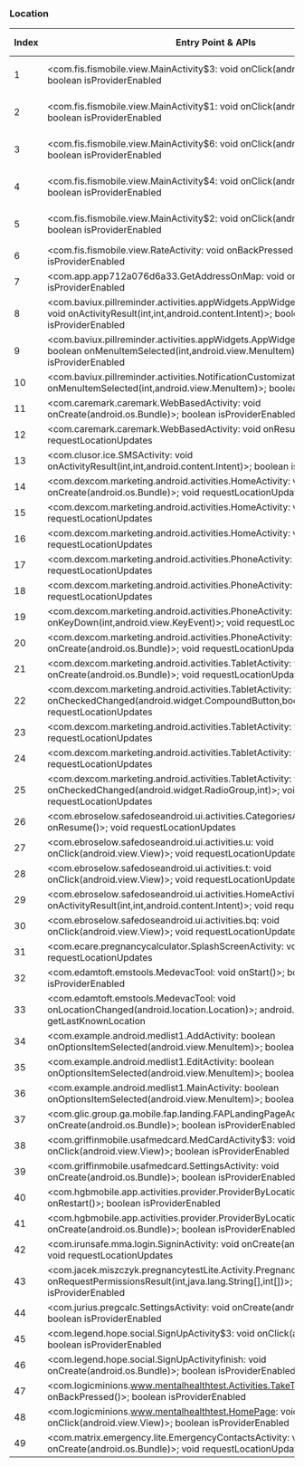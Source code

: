 ### Location
| Index | Entry Point & APIs | Screen shot | Resource id | Label |
| ------------- | ------------- | ------------- |-------------|-------------|
| 1 | <com.fis.fismobile.view.MainActivity$3: void onClick(android.view.View)>; boolean isProviderEnabled | ![](D:\COSMOS\output\py\Play_win8\Medical\com.medcom.fismobile\com.fis.fismobile.view.MainActivity.png) | {'2131493342': <sensitive_component.SensitiveComponent.SensitiveView object at 0x0000012523DC37B8>} | |
| 2 | <com.fis.fismobile.view.MainActivity$1: void onClick(android.view.View)>; boolean isProviderEnabled | ![](D:\COSMOS\output\py\Play_win8\Medical\com.medcom.fismobile\com.fis.fismobile.view.MainActivity.png) | {'2131493343': <sensitive_component.SensitiveComponent.SensitiveView object at 0x0000012523DC3828>} | |
| 3 | <com.fis.fismobile.view.MainActivity$6: void onClick(android.view.View)>; boolean isProviderEnabled | ![](D:\COSMOS\output\py\Play_win8\Medical\com.medcom.fismobile\com.fis.fismobile.view.MainActivity.png) | {'2131493346': <sensitive_component.SensitiveComponent.SensitiveView object at 0x0000012523DC3898>} | |
| 4 | <com.fis.fismobile.view.MainActivity$4: void onClick(android.view.View)>; boolean isProviderEnabled | ![](D:\COSMOS\output\py\Play_win8\Medical\com.medcom.fismobile\com.fis.fismobile.view.MainActivity.png) | {'2131493345': <sensitive_component.SensitiveComponent.SensitiveView object at 0x0000012523DC3940>} | |
| 5 | <com.fis.fismobile.view.MainActivity$2: void onClick(android.view.View)>; boolean isProviderEnabled | ![](D:\COSMOS\output\py\Play_win8\Medical\com.medcom.fismobile\com.fis.fismobile.view.MainActivity.png) | {'2131493341': <sensitive_component.SensitiveComponent.SensitiveView object at 0x0000012523DC39B0>} | |
| 6 | <com.fis.fismobile.view.RateActivity: void onBackPressed()>; boolean isProviderEnabled | ![](D:\COSMOS\output\py\Play_win8\Medical\com.medcom.fismobile\com.fis.fismobile.view.RateActivity.png) |  | |
| 7 | <com.app.app712a076d6a33.GetAddressOnMap: void onResume()>; boolean isProviderEnabled | ![](D:\COSMOS\output\py\Play_win8\Medical\com.app.app712a076d6a33\com.app.app712a076d6a33.GetAddressOnMap.png) |  | |
| 8 | <com.baviux.pillreminder.activities.appWidgets.AppWidgetsPreferenceActivity: void onActivityResult(int,int,android.content.Intent)>; boolean isProviderEnabled | ![](D:\COSMOS\output\py\Play_win8\Medical\com.baviux.pillreminder\com.baviux.pillreminder.activities.appWidgets.AppWidgetsPreferenceActivity.png) |  | |
| 9 | <com.baviux.pillreminder.activities.appWidgets.AppWidgetsPreferenceActivity: boolean onMenuItemSelected(int,android.view.MenuItem)>; boolean isProviderEnabled | ![](D:\COSMOS\output\py\Play_win8\Medical\com.baviux.pillreminder\com.baviux.pillreminder.activities.appWidgets.AppWidgetsPreferenceActivity.png) |  | |
| 10 | <com.baviux.pillreminder.activities.NotificationCustomizationActivity: boolean onMenuItemSelected(int,android.view.MenuItem)>; boolean isProviderEnabled | ![](D:\COSMOS\output\py\Play_win8\Medical\com.baviux.pillreminder\com.baviux.pillreminder.activities.NotificationCustomizationActivity.png) |  | |
| 11 | <com.caremark.caremark.WebBasedActivity: void onCreate(android.os.Bundle)>; boolean isProviderEnabled | ![](D:\COSMOS\output\py\Play_win8\Medical\com.caremark.caremark\com.caremark.caremark.WebBasedActivity.png) |  | |
| 12 | <com.caremark.caremark.WebBasedActivity: void onResume()>; void requestLocationUpdates | ![](D:\COSMOS\output\py\Play_win8\Medical\com.caremark.caremark\com.caremark.caremark.WebBasedActivity.png) |  | |
| 13 | <com.clusor.ice.SMSActivity: void onActivityResult(int,int,android.content.Intent)>; boolean isProviderEnabled | ![](D:\COSMOS\output\py\Play_win8\Medical\com.clusor.ice\com.clusor.ice.SMSActivity.png) |  | |
| 14 | <com.dexcom.marketing.android.activities.HomeActivity: void onCreate(android.os.Bundle)>; void requestLocationUpdates | ![](D:\COSMOS\output\py\Play_win8\Medical\com.dexcom.marketing.android\com.dexcom.marketing.android.activities.HomeActivity.png) |  | |
| 15 | <com.dexcom.marketing.android.activities.HomeActivity: void onStart()>; void requestLocationUpdates | ![](D:\COSMOS\output\py\Play_win8\Medical\com.dexcom.marketing.android\com.dexcom.marketing.android.activities.HomeActivity.png) |  | |
| 16 | <com.dexcom.marketing.android.activities.HomeActivity: void onStop()>; void requestLocationUpdates | ![](D:\COSMOS\output\py\Play_win8\Medical\com.dexcom.marketing.android\com.dexcom.marketing.android.activities.HomeActivity.png) |  | |
| 17 | <com.dexcom.marketing.android.activities.PhoneActivity: void onStop()>; void requestLocationUpdates | ![](D:\COSMOS\output\py\Play_win8\Medical\com.dexcom.marketing.android\com.dexcom.marketing.android.activities.PhoneActivity.png) |  | |
| 18 | <com.dexcom.marketing.android.activities.PhoneActivity: void onStart()>; void requestLocationUpdates | ![](D:\COSMOS\output\py\Play_win8\Medical\com.dexcom.marketing.android\com.dexcom.marketing.android.activities.PhoneActivity.png) |  | |
| 19 | <com.dexcom.marketing.android.activities.PhoneActivity: boolean onKeyDown(int,android.view.KeyEvent)>; void requestLocationUpdates | ![](D:\COSMOS\output\py\Play_win8\Medical\com.dexcom.marketing.android\com.dexcom.marketing.android.activities.PhoneActivity.png) |  | |
| 20 | <com.dexcom.marketing.android.activities.PhoneActivity: void onCreate(android.os.Bundle)>; void requestLocationUpdates | ![](D:\COSMOS\output\py\Play_win8\Medical\com.dexcom.marketing.android\com.dexcom.marketing.android.activities.PhoneActivity.png) |  | |
| 21 | <com.dexcom.marketing.android.activities.TabletActivity: void onCreate(android.os.Bundle)>; void requestLocationUpdates | ![](D:\COSMOS\output\py\Play_win8\Medical\com.dexcom.marketing.android\com.dexcom.marketing.android.activities.TabletActivity.png) |  | |
| 22 | <com.dexcom.marketing.android.activities.TabletActivity: void onCheckedChanged(android.widget.CompoundButton,boolean)>; void requestLocationUpdates | ![](D:\COSMOS\output\py\Play_win8\Medical\com.dexcom.marketing.android\com.dexcom.marketing.android.activities.TabletActivity.png) |  | |
| 23 | <com.dexcom.marketing.android.activities.TabletActivity: void onStart()>; void requestLocationUpdates | ![](D:\COSMOS\output\py\Play_win8\Medical\com.dexcom.marketing.android\com.dexcom.marketing.android.activities.TabletActivity.png) |  | |
| 24 | <com.dexcom.marketing.android.activities.TabletActivity: void onStop()>; void requestLocationUpdates | ![](D:\COSMOS\output\py\Play_win8\Medical\com.dexcom.marketing.android\com.dexcom.marketing.android.activities.TabletActivity.png) |  | |
| 25 | <com.dexcom.marketing.android.activities.TabletActivity: void onCheckedChanged(android.widget.RadioGroup,int)>; void requestLocationUpdates | ![](D:\COSMOS\output\py\Play_win8\Medical\com.dexcom.marketing.android\com.dexcom.marketing.android.activities.TabletActivity.png) |  | |
| 26 | <com.ebroselow.safedoseandroid.ui.activities.CategoriesActivity: void onResume()>; void requestLocationUpdates | ![](D:\COSMOS\output\py\Play_win8\Medical\com.ebroselow.safedoseandroidfree\com.ebroselow.safedoseandroid.ui.activities.CategoriesActivity.png) |  | |
| 27 | <com.ebroselow.safedoseandroid.ui.activities.u: void onClick(android.view.View)>; void requestLocationUpdates | ![](D:\COSMOS\output\py\Play_win8\Medical\com.ebroselow.safedoseandroidfree\com.ebroselow.safedoseandroid.ui.activities.DetailPageActivity.png) |  | |
| 28 | <com.ebroselow.safedoseandroid.ui.activities.t: void onClick(android.view.View)>; void requestLocationUpdates | ![](D:\COSMOS\output\py\Play_win8\Medical\com.ebroselow.safedoseandroidfree\com.ebroselow.safedoseandroid.ui.activities.DetailPageActivity.png) |  | |
| 29 | <com.ebroselow.safedoseandroid.ui.activities.HomeActivity: void onActivityResult(int,int,android.content.Intent)>; void requestLocationUpdates | ![](D:\COSMOS\output\py\Play_win8\Medical\com.ebroselow.safedoseandroidfree\com.ebroselow.safedoseandroid.ui.activities.HomeActivity.png) |  | |
| 30 | <com.ebroselow.safedoseandroid.ui.activities.bq: void onClick(android.view.View)>; void requestLocationUpdates | ![](D:\COSMOS\output\py\Play_win8\Medical\com.ebroselow.safedoseandroidfree\com.ebroselow.safedoseandroid.ui.activities.ReportMissingNdcActivity.png) |  | |
| 31 | <com.ecare.pregnancycalculator.SplashScreenActivity: void onStart()>; void requestLocationUpdates | ![](D:\COSMOS\output\py\Play_win8\Medical\com.ecare.pregnancycalculator\com.ecare.pregnancycalculator.SplashScreenActivity.png) |  | |
| 32 | <com.edamtoft.emstools.MedevacTool: void onStart()>; boolean isProviderEnabled | ![](D:\COSMOS\output\py\Play_win8\Medical\com.edamtoft.emstools\com.edamtoft.emstools.MedevacTool.png) |  | |
| 33 | <com.edamtoft.emstools.MedevacTool: void onLocationChanged(android.location.Location)>; android.location.Location getLastKnownLocation | ![](D:\COSMOS\output\py\Play_win8\Medical\com.edamtoft.emstools\com.edamtoft.emstools.MedevacTool.png) |  | |
| 34 | <com.example.android.medlist1.AddActivity: boolean onOptionsItemSelected(android.view.MenuItem)>; boolean isProviderEnabled | ![](D:\COSMOS\output\py\Play_win8\Medical\com.fourthcareer.medlist.free\com.example.android.medlist1.AddActivity.png) |  | |
| 35 | <com.example.android.medlist1.EditActivity: boolean onOptionsItemSelected(android.view.MenuItem)>; boolean isProviderEnabled | ![](D:\COSMOS\output\py\Play_win8\Medical\com.fourthcareer.medlist.free\com.example.android.medlist1.EditActivity.png) |  | |
| 36 | <com.example.android.medlist1.MainActivity: boolean onOptionsItemSelected(android.view.MenuItem)>; boolean isProviderEnabled | ![](D:\COSMOS\output\py\Play_win8\Medical\com.fourthcareer.medlist.free\com.example.android.medlist1.MainActivity.png) |  | |
| 37 | <com.glic.group.ga.mobile.fap.landing.FAPLandingPageActivity: void onCreate(android.os.Bundle)>; boolean isProviderEnabled | ![](D:\COSMOS\output\py\Play_win8\Medical\com.glic.group.ga.mobile\com.glic.group.ga.mobile.fap.landing.FAPLandingPageActivity.png) |  | |
| 38 | <com.griffinmobile.usafmedcard.MedCardActivity$3: void onClick(android.view.View)>; boolean isProviderEnabled | ![](D:\COSMOS\output\py\Play_win8\Medical\com.griffinmobile.usafmedcard\com.griffinmobile.usafmedcard.MedCardActivity.png) |  | |
| 39 | <com.griffinmobile.usafmedcard.SettingsActivity: void onCreate(android.os.Bundle)>; boolean isProviderEnabled | ![](D:\COSMOS\output\py\Play_win8\Medical\com.griffinmobile.usafmedcard\com.griffinmobile.usafmedcard.SettingsActivity.png) |  | |
| 40 | <com.hgbmobile.app.activities.provider.ProviderByLocationActivity: void onRestart()>; boolean isProviderEnabled | ![](D:\COSMOS\output\py\Play_win8\Medical\com.hgbmobile.app\com.hgbmobile.app.activities.provider.ProviderByLocationActivity.png) |  | |
| 41 | <com.hgbmobile.app.activities.provider.ProviderByLocationActivity: void onCreate(android.os.Bundle)>; boolean isProviderEnabled | ![](D:\COSMOS\output\py\Play_win8\Medical\com.hgbmobile.app\com.hgbmobile.app.activities.provider.ProviderByLocationActivity.png) |  | |
| 42 | <com.irunsafe.mma.login.SigninActivity: void onCreate(android.os.Bundle)>; void requestLocationUpdates | ![](D:\COSMOS\output\py\Play_win8\Medical\com.irunsafe\com.irunsafe.mma.login.SigninActivity.png) |  | |
| 43 | <com.jacek.miszczyk.pregnancytestLite.Activity.PregnancyAppActivity: void onRequestPermissionsResult(int,java.lang.String[],int[])>; boolean isProviderEnabled | ![](D:\COSMOS\output\py\Play_win8\Medical\com.jacek.miszczyk.pregnancytestLite\com.jacek.miszczyk.pregnancytestLite.Activity.PregnancyAppActivity.png) |  | |
| 44 | <com.jurius.pregcalc.SettingsActivity: void onCreate(android.os.Bundle)>; boolean isProviderEnabled | ![](D:\COSMOS\output\py\Play_win8\Medical\com.jurius.pregcalc\com.jurius.pregcalc.SettingsActivity.png) |  | |
| 45 | <com.legend.hope.social.SignUpActivity$3: void onClick(android.view.View)>; boolean isProviderEnabled | ![](D:\COSMOS\output\py\Play_win8\Medical\com.legend.hope\com.legend.hope.social.SignUpActivity.png) |  | |
| 46 | <com.legend.hope.social.SignUpActivityfinish: void onCreate(android.os.Bundle)>; boolean isProviderEnabled | ![](D:\COSMOS\output\py\Play_win8\Medical\com.legend.hope\com.legend.hope.social.SignUpActivityfinish.png) |  | |
| 47 | <com.logicminions.www.mentalhealthtest.Activities.TakeTestActivity: void onBackPressed()>; boolean isProviderEnabled | ![](D:\COSMOS\output\py\Play_win8\Medical\com.logicminions.www.mentalhealthtest\com.logicminions.www.mentalhealthtest.Activities.TakeTestActivity.png) |  | |
| 48 | <com.logicminions.www.mentalhealthtest.HomePage: void onClick(android.view.View)>; boolean isProviderEnabled | ![](D:\COSMOS\output\py\Play_win8\Medical\com.logicminions.www.mentalhealthtest\com.logicminions.www.mentalhealthtest.HomePage.png) |  | |
| 49 | <com.matrix.emergency.lite.EmergencyContactsActivity: void onCreate(android.os.Bundle)>; void requestLocationUpdates | ![](D:\COSMOS\output\py\Play_win8\Medical\com.matrix.emergency.lite\com.matrix.emergency.lite.EmergencyContactsActivity.png) |  | |
